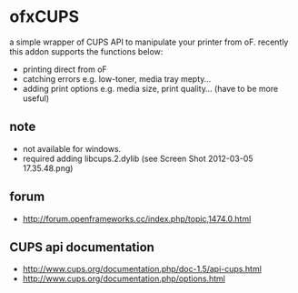 # ofxCUPS
a simple wrapper of CUPS API to manipulate your printer from oF.
recently this addon supports the functions below:
- printing direct from oF
- catching errors e.g. low-toner, media tray mepty…
- adding print options e.g. media size, print quality… 
(have to be more useful)

## note
- not available for windows.
- required adding libcups.2.dylib (see Screen Shot 2012-03-05 17.35.48.png)

## forum
- http://forum.openframeworks.cc/index.php/topic,1474.0.html

## CUPS api documentation
- http://www.cups.org/documentation.php/doc-1.5/api-cups.html
- http://www.cups.org/documentation.php/options.html





